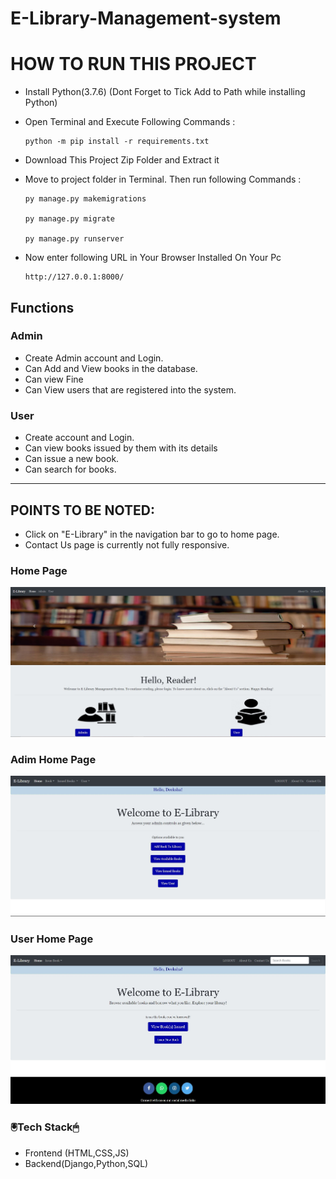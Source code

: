 # E-Library-Management-system
# HOW TO RUN THIS PROJECT

 * Install Python(3.7.6) (Dont Forget to Tick Add to Path while installing Python)
  
 * Open Terminal and Execute Following Commands :
  
       python -m pip install -r requirements.txt

* Download This Project Zip Folder and Extract it

* Move to project folder in Terminal. Then run following Commands :

      py manage.py makemigrations

      py manage.py migrate

      py manage.py runserver
 
* Now enter following URL in Your Browser Installed On Your Pc

	  http://127.0.0.1:8000/
	  
	  
## Functions
### Admin
- Create Admin account and Login.
- Can Add and View books in the database.
- Can view Fine
- Can View users that are registered into the system.

### User
- Create account and Login.
- Can view books issued by them with its details
- Can issue a new book.
- Can search for books.
---	

## POINTS TO BE NOTED:
- Click on "E-Library" in the navigation bar to go to home page.
- Contact Us page is currently not fully responsive.
<h3>Home Page</h3>
 <div align="center">
 <img src="static/images/home.JPG" />
  </div>
 <h3>Adim Home Page</h3>
 <div align="center">
 <img src="static/images/Adminpg.JPG" />
 </div>
 <h3>User Home Page</h3>
 <div align="center">
 <img src= "static/images/Studentpg.JPG"/>
 </div>
<h3> 🖲️Tech Stack🖱</h3>
 
 * Frontend (HTML,CSS,JS)
 * Backend(Django,Python,SQL)

